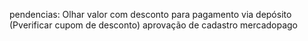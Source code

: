 pendencias:
Olhar valor com desconto para pagamento via depósito (Pverificar cupom de desconto)
aprovação de cadastro mercadopago